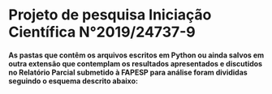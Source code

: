 # Projeto de pesquisa Iniciação Científica N°2019/24737-9
#### As pastas que contêm os arquivos escritos em Python ou ainda salvos em outra extensão que contemplam os resultados apresentados e discutidos no Relatório Parcial submetido à FAPESP para análise foram divididas seguindo o esquema descrito abaixo:
